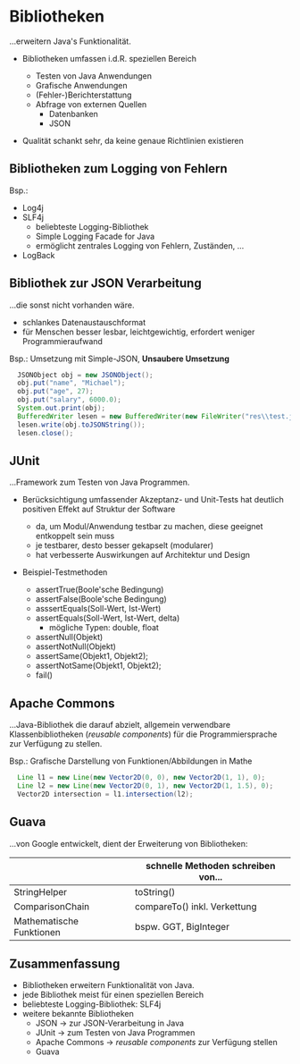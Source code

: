 # Bibliotheken

...erweitern Java's Funktionalität.

- Bibliotheken umfassen i.d.R. speziellen Bereich
  - Testen von Java Anwendungen
  - Grafische Anwendungen
  - (Fehler-)Berichterstattung
  - Abfrage von externen Quellen
    - Datenbanken
    - JSON

- Qualität schankt sehr, da keine genaue Richtlinien existieren

## Bibliotheken zum Logging von Fehlern

Bsp.:
- Log4j
- SLF4j
  - beliebteste Logging-Bibliothek
  - Simple Logging Facade for Java
  - ermöglicht zentrales Logging von Fehlern, Zuständen, ...
- LogBack

## Bibliothek zur JSON Verarbeitung

...die sonst nicht vorhanden wäre.

- schlankes Datenaustauschformat
- für Menschen besser lesbar, leichtgewichtig, erfordert weniger Programmieraufwand

Bsp.: Umsetzung mit Simple-JSON, **Unsaubere Umsetzung**
```java
  JSONObject obj = new JSONObject();
  obj.put("name", "Michael");
  obj.put("age", 27);
  obj.put("salary", 6000.0);
  System.out.print(obj);
  BufferedWriter lesen = new BufferedWriter(new FileWriter("res\\test.json"));
  lesen.write(obj.toJSONString());
  lesen.close();
```

## JUnit

...Framework zum Testen von Java Programmen.

- Berücksichtigung umfassender Akzeptanz- und Unit-Tests hat deutlich positiven Effekt auf Struktur der Software
  - da, um Modul/Anwendung testbar zu machen, diese geeignet entkoppelt sein muss
  - je testbarer, desto besser gekapselt (modularer)
  - hat verbesserte Auswirkungen auf Architektur und Design

- Beispiel-Testmethoden
  - assertTrue(Boole'sche Bedingung)
  - assertFalse(Boole'sche Bedingung)
  - asssertEquals(Soll-Wert, Ist-Wert)
  - assertEquals(Soll-Wert, Ist-Wert, delta)
    - mögliche Typen: double, float
  - assertNull(Objekt)
  - assertNotNull(Objekt)
  - assertSame(Objekt1, Objekt2);
  - assertNotSame(Objekt1, Objekt2);
  - fail()

## Apache Commons

...Java-Bibliothek die darauf abzielt, allgemein verwendbare Klassenbibliotheken (_reusable components_) für die Programmiersprache zur Verfügung zu stellen.

Bsp.: Grafische Darstellung von Funktionen/Abbildungen in Mathe
```java
  Line l1 = new Line(new Vector2D(0, 0), new Vector2D(1, 1), 0);
  Line l2 = new Line(new Vector2D(0, 1), new Vector2D(1, 1.5), 0);
  Vector2D intersection = l1.intersection(l2);
```

## Guava

...von Google entwickelt, dient der Erweiterung von Bibliotheken:

|                          | schnelle Methoden schreiben von... |
|--------------------------|------------------------------------|
| StringHelper             | toString()                         |
| ComparisonChain          | compareTo() inkl. Verkettung       |
| Mathematische Funktionen | bspw. GGT, BigInteger              |       


## Zusammenfassung

- Bibliotheken erweitern Funktionalität von Java.
- jede Bibliothek meist für einen speziellen Bereich
- beliebteste Logging-Bibliothek: SLF4j
- weitere bekannte Bibliotheken
  - JSON -> zur JSON-Verarbeitung in Java
  - JUnit -> zum Testen von Java Programmen
  - Apache Commons -> _reusable components_ zur Verfügung stellen
  - Guava
